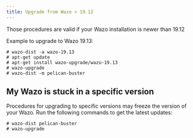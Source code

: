 ```yaml
---
title: Upgrade from Wazo > 19.12
---
```


Those procedures are valid if your Wazo installation is newer than 19.12

Example to upgrade to Wazo 19.13:

```ShellSession
# wazo-dist -a wazo-19.13
# apt-get update
# apt-get install wazo-upgrade/wazo-19.13
# wazo-upgrade
# wazo-dist -m pelican-buster
```

## My Wazo is stuck in a specific version

Procedures for upgrading to specific versions may freeze the version of
your Wazo. Run the following commands to get the latest updates:

```ShellSession
# wazo-dist pelican-buster
# wazo-upgrade
```
